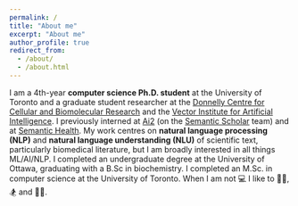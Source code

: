 ```yaml
---
permalink: /
title: "About me"
excerpt: "About me"
author_profile: true
redirect_from: 
  - /about/
  - /about.html
---
```


I am a 4th-year __computer science Ph.D. student__ at the University of Toronto and a graduate student researcher at the [Donnelly Centre for Cellular and Biomolecular Research](https://tdccbr.med.utoronto.ca/) and the [Vector Institute for Artificial Intelligence](https://vectorinstitute.ai/). I previously interned at [Ai2](https://ai2-web.apps.allenai.org/) (on the [Semantic Scholar](https://www.semanticscholar.org/about) team) and at [Semantic Health](https://www.semantichealth.ai/). My work centres on __natural language processing (NLP)__ and __natural language understanding (NLU)__ of scientific text, particularly biomedical literature, but I am broadly interested in all things ML/AI/NLP. I completed an undergraduate degree at the University of Ottawa, graduating with a B.Sc in biochemistry. I completed an M.Sc. in computer science at the University of Toronto. When I am not 💻 I like to 🚵‍♂️, 🏂 and 🏋️‍♂️.
